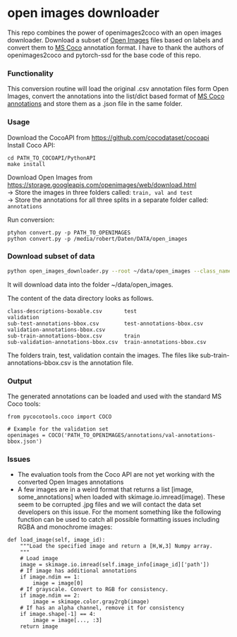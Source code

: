# open images downloader
This repo combines the power of openimages2coco with an open images downloader.
Download a subset of [Open Images](https://storage.googleapis.com/openimages/web/index.html "Open Images Homepage") files based on labels and convert them to [MS Coco](http://cocodataset.org "MS Coco Homepage") annotation format.
I have to thank the authors of openimages2coco and pytorch-ssd for the base code of this repo.

### Functionality

This conversion routine will load the original .csv annotation files form Open Images, convert the annotations into the list/dict based format of [MS Coco annotations](http://cocodataset.org/#format-data) and store them as a .json file in the same folder.

### Usage

Download the CocoAPI from https://github.com/cocodataset/cocoapi \
Install Coco API:
```
cd PATH_TO_COCOAPI/PythonAPI
make install
```

Download Open Images from https://storage.googleapis.com/openimages/web/download.html \
-> Store the images in three folders called: ```train, val and test``` \
-> Store the annotations for all three splits in a separate folder called: ```annotations```

Run conversion:
```
ptyhon convert.py -p PATH_TO_OPENIMAGES
python convert.py -p /media/robert/Daten/DATA/open_images
```

### Download subset of data

```bash
python open_images_downloader.py --root ~/data/open_images --class_names "Handgun,Shotgun" --num_workers 20
```

It will download data into the folder ~/data/open_images.

The content of the data directory looks as follows.

```
class-descriptions-boxable.csv       test                        validation
sub-test-annotations-bbox.csv        test-annotations-bbox.csv   validation-annotations-bbox.csv
sub-train-annotations-bbox.csv       train
sub-validation-annotations-bbox.csv  train-annotations-bbox.csv
```

The folders train, test, validation contain the images. The files like sub-train-annotations-bbox.csv 
is the annotation file.

### Output

The generated annotations can be loaded and used with the standard MS Coco tools:
```
from pycocotools.coco import COCO

# Example for the validation set
openimages = COCO('PATH_TO_OPENIMAGES/annotations/val-annotations-bbox.json')
```

### Issues
- The evaluation tools from the Coco API are not yet working with the converted Open Images annotations
- A few images are in a weird format that returns a list [image, some_annotations] when loaded with skimage.io.imread(image). These seem to be corrupted .jpg files and we will contact the data set developers on this issue. For the moment something like the following function can be used to catch all possible formatting issues including RGBA and monochrome images:
```
def load_image(self, image_id):
    """Load the specified image and return a [H,W,3] Numpy array.
    """
    # Load image
    image = skimage.io.imread(self.image_info[image_id]['path'])
    # If image has additional annotations
    if image.ndim == 1:
        image = image[0]
    # If grayscale. Convert to RGB for consistency.
    if image.ndim == 2:
        image = skimage.color.gray2rgb(image)
    # If has an alpha channel, remove it for consistency
    if image.shape[-1] == 4:
        image = image[..., :3]
    return image
```

